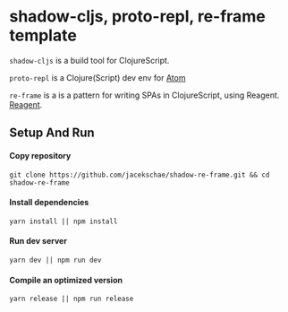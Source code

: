 # shadow-cljs, proto-repl, re-frame template

`shadow-cljs` is a build tool for ClojureScript.

`proto-repl` is a Clojure(Script) dev env for [Atom](https://atom.io/)

`re-frame` is a is a pattern for writing SPAs in ClojureScript, using Reagent. [Reagent](https://github.com/reagent-project/reagent).

## Setup And Run
#### Copy repository
```shell
git clone https://github.com/jacekschae/shadow-re-frame.git && cd shadow-re-frame
```

#### Install dependencies
```shell
yarn install || npm install
```

#### Run dev server
```shell
yarn dev || npm run dev
```

#### Compile an optimized version

```shell
yarn release || npm run release
```

